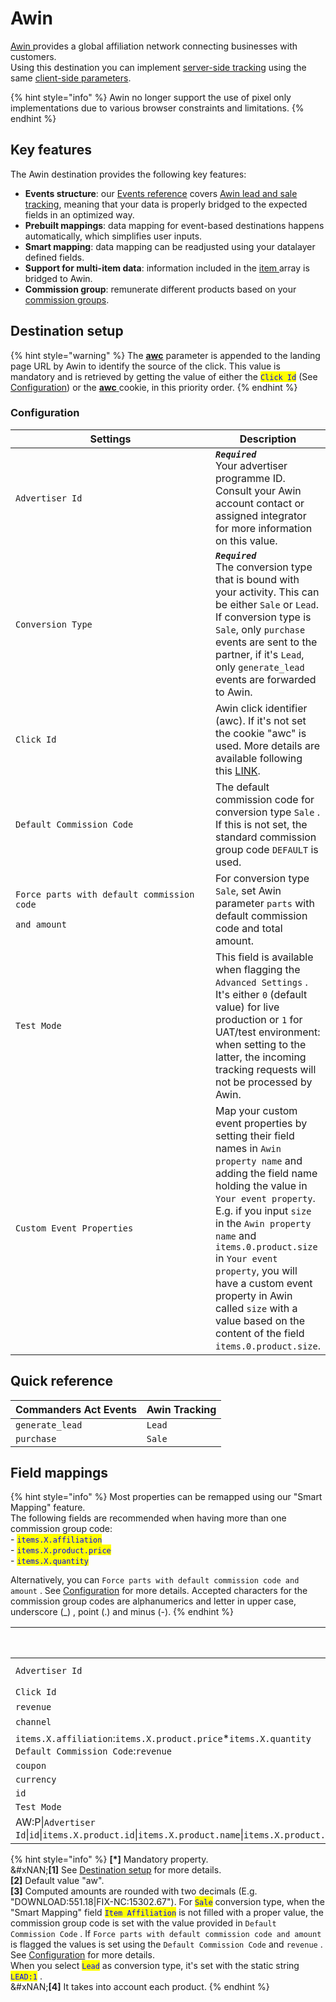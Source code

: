 # Awin

[Awin ](https://www.awin.com)provides a global affiliation network connecting businesses with customers.\
Using this destination you can implement [server-side tracking](https://developer.awin.com/docs/direct-s2s) using the same [client-side parameters](https://developer.awin.com/v1/docs/fall-back-conversion-pixel).

{% hint style="info" %}
Awin no longer support the use of pixel only implementations due to various browser constraints and limitations.
{% endhint %}

## Key features

The Awin destination provides the following key features:

* **Events structure**: our [Events reference](https://community.commandersact.com/platform-x/developers/tracking/events-reference) covers [Awin lead and sale tracking](https://wiki.awin.com/index.php/Advertiser_Tracking_Guide/Conversion_Pixel_Only_Tracking#Server_To_Server_.28S2S.29), meaning that your data is properly bridged to the expected fields in an optimized way.
* **Prebuilt mappings**: data mapping for event-based destinations happens automatically, which simplifies user inputs.
* **Smart mapping**: data mapping can be readjusted using your datalayer defined fields.
* **Support for multi-item data**: information included in the [item ](https://community.commandersact.com/platform-x/developers/tracking/events-reference#item)array is bridged to Awin.
* **Commission group**: remunerate different products based on your [commission groups](https://wiki.awin.com/index.php/How_to_create_a_commission_group).

## Destination setup

{% hint style="warning" %}
The [**awc**](https://wiki.awin.com/index.php/Advertiser_Tracking_Guide/Conversion_Pixel_Only_Tracking#Server_To_Server_.28S2S.29) parameter is appended to the landing page URL by Awin to identify the source of the click. This value is mandatory and is retrieved by getting the value of either the <mark style="color:blue;">`Click Id`</mark> (See [Configuration](awin.md#configuration)) or the [**awc** ](https://wiki.awin.com/index.php/Advertiser_Tracking_Guide/Conversion_Pixel_Only_Tracking#Server_To_Server_.28S2S.29)cookie, in this priority order.
{% endhint %}

### Configuration

<table><thead><tr><th width="349">Settings</th><th>Description</th></tr></thead><tbody><tr><td><code>Advertiser Id</code></td><td><em><strong><code>Required</code></strong></em> <br>Your advertiser programme ID. Consult your Awin account contact or assigned integrator for more information on this value.</td></tr><tr><td><code>Conversion Type</code></td><td><em><strong><code>Required</code></strong></em> <br>The conversion type that is bound with your activity. This can be either <code>Sale</code> or <code>Lead</code>. If conversion type is <code>Sale</code>, only <code>purchase</code> events are sent to the partner, if it's <code>Lead</code>, only <code>generate_lead</code> events are forwarded to Awin. </td></tr><tr><td><code>Click Id</code></td><td>Awin click identifier (awc). If it's not set the cookie "awc" is used. More details are available following this <a href="https://wiki.awin.com/index.php/Advertiser_Tracking_Guide/Conversion_Pixel_Only_Tracking#Server_To_Server_.28S2S.29">LINK</a>. </td></tr><tr><td><code>Default Commission Code</code></td><td>The default commission code for conversion type <code>Sale</code>  . If this is not set, the standard commission group code <code>DEFAULT</code>  is used.</td></tr><tr><td><p><code>Force parts with default commission code</code></p><p><code>and amount</code></p></td><td>For conversion type <code>Sale</code>, set Awin parameter  <code>parts</code>  with default commission code and total amount.</td></tr><tr><td><code>Test Mode</code></td><td>This field is available when flagging the <code>Advanced Settings</code> . It's either <code>0</code> (default value) for live production or <code>1</code> for UAT/test environment: when setting to the latter, the incoming tracking requests will not be processed by Awin.</td></tr><tr><td><code>Custom Event Properties</code></td><td>Map your custom event properties by setting their field names in <code>Awin property name</code> and adding the field name holding the value in <code>Your event property</code>. E.g. if you input <code>size</code> in the <code>Awin property name</code> and <code>items.0.product.size</code> in <code>Your event property</code>, you will have a custom event property in Awin called <code>size</code> with a value based on the content of the field <code>items.0.product.size</code>.</td></tr></tbody></table>

## Quick reference

| Commanders Act Events | Awin Tracking |
| --------------------- | ------------- |
| `generate_lead`       | `Lead`        |
| `purchase`            | `Sale`        |

## Field mappings

{% hint style="info" %}
Most properties can be remapped using our "Smart Mapping" feature.\
The following fields are recommended when having more than one commission group code:\
\- <mark style="color:blue;">`items.X.affiliation`</mark>\
\- <mark style="color:blue;">`items.X.product.price`</mark>\
\- <mark style="color:blue;">`items.X.quantity`</mark>

Alternatively, you can `Force parts with default commission code and amount` . See [Configuration](awin.md#configuration) for more details. Accepted characters for the commission group codes are alphanumerics and letter in upper case, underscore (\_) , point (.) and minus (-).
{% endhint %}

<table data-full-width="true"><thead><tr><th width="679">Commanders Act Properties</th><th>Awin Properties</th></tr></thead><tbody><tr><td><code>Advertiser Id</code></td><td><code>merchant</code> <strong>[*]</strong></td></tr><tr><td><code>Click Id</code></td><td><code>cks</code> <strong>[1][*]</strong></td></tr><tr><td><code>revenue</code></td><td><code>amount</code></td></tr><tr><td><code>channel</code></td><td><code>ch</code> <strong>[2]</strong></td></tr><tr><td><code>items.X.affiliation</code>:<code>items.X.product.price</code>*<code>items.X.quantity</code>    <br><code>Default Commission Code</code>:<code>revenue</code></td><td><code>parts</code> <strong>[3]</strong></td></tr><tr><td><code>coupon</code></td><td><code>vc</code></td></tr><tr><td><code>currency</code></td><td><code>cr</code></td></tr><tr><td><code>id</code></td><td><code>ref</code></td></tr><tr><td><code>Test Mode</code></td><td><code>testmode</code></td></tr><tr><td>AW:P|<code>Advertiser Id</code>|<code>id</code>|<code>items.X.product.id</code>|<code>items.X.product.name</code>|<code>items.X.product.price</code>|<code>items.X.quantity</code>|<code>items.X.product.price</code>|<code>items.X.id</code>|<code>items.X.affiliation</code>|<code>items.X.product.category_1</code></td><td><code>bd[X]</code> <strong>[4]</strong></td></tr></tbody></table>

{% hint style="info" %}
**\[\*]** Mandatory property.\
&#xNAN;**\[1]** See [Destination setup](awin.md#destination-setup) for more details.\
**\[2]** Default value "aw".\
**\[3]** Computed amounts are rounded with two decimals (E.g. "DOWNLOAD:551.18|FIX-NC:15302.67"). For <mark style="color:blue;">`Sale`</mark> conversion type, when the "Smart Mapping" field <mark style="color:blue;">`Item Affiliation`</mark> is not filled with a proper value, the commission group code is set with the value provided in `Default Commission Code` .  If `Force parts with default commission code and amount` is flagged the values is set using the `Default Commission Code` and `revenue`  . See [Configuration](awin.md#configuration) for more details.\
When you select <mark style="color:blue;">`Lead`</mark> as conversion type, it's set with the static string <mark style="color:blue;">`LEAD:1`</mark> .\
&#xNAN;**\[4]** It takes into account each product.
{% endhint %}
